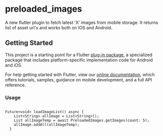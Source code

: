 # preloaded_images

A new flutter plugin to fetch latest 'X' images from mobile storage. It returns list of asset url's and works both on IOS and Android.

## Getting Started

This project is a starting point for a Flutter
[plug-in package](https://flutter.dev/developing-packages/),
a specialized package that includes platform-specific implementation code for
Android and iOS.

For help getting started with Flutter, view our 
[online documentation](https://flutter.dev/docs), which offers tutorials, 
samples, guidance on mobile development, and a full API reference.

### Usage

```

Future<void> loadImageList() async {
    List<String> allImage = List<String>();
    List allImageTemp = await PreloadedImages.getImages(count: 5);
    allImage.addAll(allImageTemp);
  }
  
  
```
